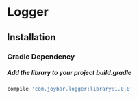 # Logger
## Installation
### Gradle Dependency

#####   Add the library to your project build.gradle

```gradle
compile 'com.joybar.logger:library:1.0.0'

```

